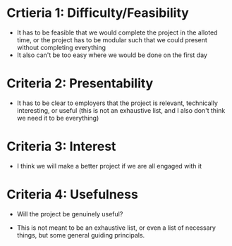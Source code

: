 # Crtieria 1: Difficulty/Feasibility
* It has to be feasible that we would complete the project in the alloted time, or the project has to be modular such that we could present without completing everything
* It also can't be too easy where we would be done on the first day

# Criteria 2: Presentability
* It has to be clear to employers that the project is relevant, technically interesting, or useful (this is not an exhaustive list, and I also don't think we need it to be everything)

# Criteria 3: Interest
* I think we will make a better project if we are all engaged with it

# Criteria 4: Usefulness
* Will the project be genuinely useful?



- This is not meant to be an exhaustive list, or even a list of necessary things, but some general guiding principals.
